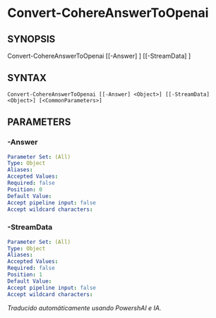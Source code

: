 ﻿---
external help file: powershai-help.xml
schema: 2.0.0
powershai: true
---

# Convert-CohereAnswerToOpenai

## SYNOPSIS <!--!= @#Synop !-->

Convert-CohereAnswerToOpenai [[-Answer] <Object>] [[-StreamData] <Object>]


## SYNTAX <!--!= @#Syntax !-->

```
Convert-CohereAnswerToOpenai [[-Answer] <Object>] [[-StreamData] <Object>] [<CommonParameters>]
```

## PARAMETERS <!--!= @#Params !-->

### -Answer

```yml
Parameter Set: (All)
Type: Object
Aliases: 
Accepted Values: 
Required: false
Position: 0
Default Value: 
Accept pipeline input: false
Accept wildcard characters: 
```

### -StreamData

```yml
Parameter Set: (All)
Type: Object
Aliases: 
Accepted Values: 
Required: false
Position: 1
Default Value: 
Accept pipeline input: false
Accept wildcard characters: 
```


<!--PowershaiAiDocBlockStart-->
_Traducido automáticamente usando PowershAI e IA._
<!--PowershaiAiDocBlockEnd-->

